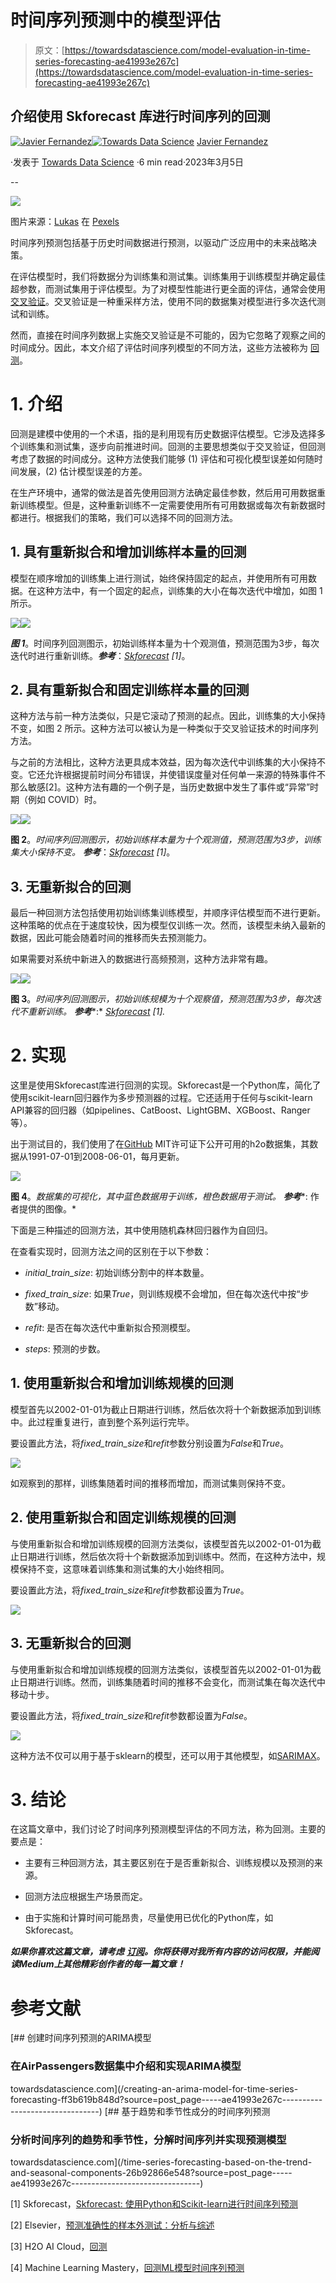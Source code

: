 # 时间序列预测中的模型评估

> 原文：[https://towardsdatascience.com/model-evaluation-in-time-series-forecasting-ae41993e267c](https://towardsdatascience.com/model-evaluation-in-time-series-forecasting-ae41993e267c)

## 介绍使用 Skforecast 库进行时间序列的回测

[](https://javiferfer.medium.com/?source=post_page-----ae41993e267c--------------------------------)[![Javier Fernandez](../Images/d881a426c3f28ad5f41355a7aa92ed86.png)](https://javiferfer.medium.com/?source=post_page-----ae41993e267c--------------------------------)[](https://towardsdatascience.com/?source=post_page-----ae41993e267c--------------------------------)[![Towards Data Science](../Images/a6ff2676ffcc0c7aad8aaf1d79379785.png)](https://towardsdatascience.com/?source=post_page-----ae41993e267c--------------------------------) [Javier Fernandez](https://javiferfer.medium.com/?source=post_page-----ae41993e267c--------------------------------)

·发表于 [Towards Data Science](https://towardsdatascience.com/?source=post_page-----ae41993e267c--------------------------------) ·6 min read·2023年3月5日

--

![](../Images/0a6a23a2ca72f5acd77ac7e855528173.png)

图片来源：[Lukas](https://www.pexels.com/@goumbik) 在 [Pexels](https://www.pexels.com/photo/chart-close-up-data-desk-590022/)

时间序列预测包括基于历史时间数据进行预测，以驱动广泛应用中的未来战略决策。

在评估模型时，我们将数据分为训练集和测试集。训练集用于训练模型并确定最佳超参数，而测试集用于评估模型。为了对模型性能进行更全面的评估，通常会使用 [交叉验证](https://en.wikipedia.org/wiki/Cross-validation_%28statistics%29#:~:text=Cross%2Dvalidation%20is%20a%20resampling,model%20will%20perform%20in%20practice.)。交叉验证是一种重采样方法，使用不同的数据集对模型进行多次迭代测试和训练。

然而，直接在时间序列数据上实施交叉验证是不可能的，因为它忽略了观察之间的时间成分。因此，本文介绍了评估时间序列模型的不同方法，这些方法被称为 [回测](https://en.wikipedia.org/wiki/Backtesting)。

# 1\. 介绍

回测是建模中使用的一个术语，指的是利用现有历史数据评估模型。它涉及选择多个训练集和测试集，逐步向前推进时间。回测的主要思想类似于交叉验证，但回测考虑了数据的时间成分。这种方法使我们能够 (1) 评估和可视化模型误差如何随时间发展，(2) 估计模型误差的方差。

在生产环境中，通常的做法是首先使用回测方法确定最佳参数，然后用可用数据重新训练模型。但是，这种重新训练不一定需要使用所有可用数据或每次有新数据时都进行。根据我们的策略，我们可以选择不同的回测方法。

## 1\. 具有重新拟合和增加训练样本量的回测

模型在顺序增加的训练集上进行测试，始终保持固定的起点，并使用所有可用数据。在这种方法中，有一个固定的起点，训练集的大小在每次迭代中增加，如图 1 所示。

![](../Images/fd8389c0b054e23a0ebd4d546586b671.png)![](../Images/d7005815c9ad3218745e209a0bf0957a.png)

***图 1***。时间序列回测图示，初始训练样本量为十个观测值，预测范围为3步，每次迭代时进行重新训练。***参考***：[*Skforecast*](https://www.cienciadedatos.net/documentos/py27-time-series-forecasting-python-scikitlearn.html) *[1]*。

## 2\. 具有重新拟合和固定训练样本量的回测

这种方法与前一种方法类似，只是它滚动了预测的起点。因此，训练集的大小保持不变，如图 2 所示。这种方法可以被认为是一种类似于交叉验证技术的时间序列方法。

与之前的方法相比，这种方法更具成本效益，因为每次迭代中训练集的大小保持不变。它还允许根据提前时间分布错误，并使错误度量对任何单一来源的特殊事件不那么敏感[2]。这种方法有趣的一个例子是，当历史数据中发生了事件或“异常”时期（例如 COVID）时。

![](../Images/f45f9dc96bec49070cdff66a94bbab04.png)![](../Images/6ca8fb135dd54935fcef37cdf8116117.png)

**图 2**。*时间序列回测图示，初始训练样本量为十个观测值，预测范围为3步，训练集大小保持不变。* ***参考***：[*Skforecast*](https://www.cienciadedatos.net/documentos/py27-time-series-forecasting-python-scikitlearn.html) *[1]*。

## 3\. 无重新拟合的回测

最后一种回测方法包括使用初始训练集训练模型，并顺序评估模型而不进行更新。这种策略的优点在于速度较快，因为模型仅训练一次。然而，该模型未纳入最新的数据，因此可能会随着时间的推移而失去预测能力。

如果需要对系统中新进入的数据进行高频预测，这种方法非常有趣。

![](../Images/426dfbdb0a65c10f1ecc67fb628fdf20.png)![](../Images/05a2ff5bac9d22384b24a8ad9496d1fc.png)

**图 3**。*时间序列回测图示，初始训练规模为十个观察值，预测范围为3步，每次迭代不重新训练。* ***参考****:* [*Skforecast*](https://www.cienciadedatos.net/documentos/py27-time-series-forecasting-python-scikitlearn.html) *[1].*

# 2\. 实现

这里是使用Skforecast库进行回测的实现。Skforecast是一个Python库，简化了使用scikit-learn回归器作为多步预测器的过程。它还适用于任何与scikit-learn API兼容的回归器（如pipelines、CatBoost、LightGBM、XGBoost、Ranger等）。

出于测试目的，我们使用了在[GitHub](https://github.com/JoaquinAmatRodrigo/skforecast/blob/master/data/h2o.csv) MIT许可证下公开可用的h2o数据集，其数据从1991-07-01到2008-06-01，每月更新。

![](../Images/1e3fac06460e27370029c29e4667b3d9.png)

**图 4**。*数据集的可视化，其中蓝色数据用于训练，橙色数据用于测试。* ***参考****: 作者提供的图像。*

下面是三种描述的回测方法，其中使用随机森林回归器作为自回归。

在查看实现时，回测方法之间的区别在于以下参数：

+   *initial_train_size*: 初始训练分割中的样本数量。

+   *fixed_train_size*: 如果*True*，则训练规模不会增加，但在每次迭代中按“步数”移动。

+   *refit*: 是否在每次迭代中重新拟合预测模型。

+   *steps*: 预测的步数。

## 1\. 使用重新拟合和增加训练规模的回测

模型首先以2002-01-01为截止日期进行训练，然后依次将十个新数据添加到训练中。此过程重复进行，直到整个系列运行完毕。

要设置此方法，将*fixed_train_size*和*refit*参数分别设置为*False*和*True*。

![](../Images/7819ead7155a4ebde3a6afe2727bc5b9.png)

如观察到的那样，训练集随着时间的推移而增加，而测试集则保持不变。

## 2\. 使用重新拟合和固定训练规模的回测

与使用重新拟合和增加训练规模的回测方法类似，该模型首先以2002-01-01为截止日期进行训练，然后依次将十个新数据添加到训练中。然而，在这种方法中，规模保持不变，这意味着训练集和测试集的大小始终相同。

要设置此方法，将*fixed_train_size*和*refit*参数都设置为*True*。

![](../Images/48887a8d03df59c87af56fa3884fa5dc.png)

## 3\. 无重新拟合的回测

与使用重新拟合和增加训练规模的回测方法类似，该模型首先以2002-01-01为截止日期进行训练。然而，训练集随着时间的推移不会变化，而测试集在每次迭代中移动十步。

要设置此方法，将*fixed_train_size*和*refit*参数都设置为*False*。

![](../Images/18f669f95f4fe85af8aeb3ca72c44218.png)

这种方法不仅可以用于基于sklearn的模型，还可以用于其他模型，如[SARIMAX](https://github.com/JoaquinAmatRodrigo/skforecast/blob/master/skforecast/model_selection_statsmodels/model_selection_statsmodels.py)。

# 3\. 结论

在这篇文章中，我们讨论了时间序列预测模型评估的不同方法，称为回测。主要的要点是：

+   主要有三种回测方法，其主要区别在于是否重新拟合、训练规模以及预测的来源。

+   回测方法应根据生产场景而定。

+   由于实施和计算时间可能昂贵，尽量使用已优化的Python库，如Skforecast。

***如果你喜欢这篇文章，请考虑*** [***订阅***](https://javiferfer.medium.com/membership)***。你将获得对我所有内容的访问权限，并能阅读Medium上其他精彩创作者的每一篇文章！***

# 参考文献

[](/creating-an-arima-model-for-time-series-forecasting-ff3b619b848d?source=post_page-----ae41993e267c--------------------------------) [## 创建时间序列预测的ARIMA模型

### 在AirPassengers数据集中介绍和实现ARIMA模型

towardsdatascience.com](/creating-an-arima-model-for-time-series-forecasting-ff3b619b848d?source=post_page-----ae41993e267c--------------------------------) [](/time-series-forecasting-based-on-the-trend-and-seasonal-components-26b92866e548?source=post_page-----ae41993e267c--------------------------------) [## 基于趋势和季节性成分的时间序列预测

### 分析时间序列的趋势和季节性，分解时间序列并实现预测模型

towardsdatascience.com](/time-series-forecasting-based-on-the-trend-and-seasonal-components-26b92866e548?source=post_page-----ae41993e267c--------------------------------)

[1] Skforecast，[Skforecast: 使用Python和Scikit-learn进行时间序列预测](https://www.cienciadedatos.net/documentos/py27-time-series-forecasting-python-scikitlearn.html)

[2] Elsevier，[预测准确性的样本外测试：分析与综述](https://sci-hub.st/10.1016/S0169-2070(00)00065-0)

[3] H2O AI Cloud，[回测](https://docs.h2o.ai/wave-apps/h2o-model-validation/v0.14.0/guide/validation-tests/backtesting/backtesting)

[4] Machine Learning Mastery，[回测ML模型时间序列预测](https://machinelearningmastery.com/backtest-machine-learning-models-time-series-forecasting/)
